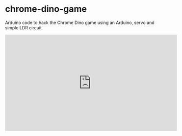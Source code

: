 # chrome-dino-game
Arduino code to hack the Chrome Dino game using an Arduino, servo and simple LDR circuit

<iframe width="560" height="315" src="https://www.youtube.com/embed/9J9gMqUDygI" title="YouTube video player" frameborder="0" allow="accelerometer; autoplay; clipboard-write; encrypted-media; gyroscope; picture-in-picture" allowfullscreen></iframe>
